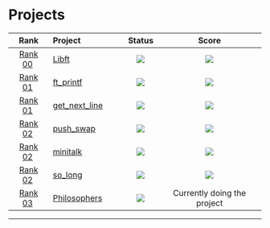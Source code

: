 # Projects
 <div align="center">

 | Rank  | Project                                                      |      Status       | Score |
 | :------------: | :----------------------------------------------------------- | :----------: | :------------: |
 |[Rank 00](https://github.com/davidmonteiro03/42-Cursus/tree/main/Projects/RANK00) |[Libft](https://github.com/davidmonteiro03/42-Cursus/tree/main/Projects/RANK00/libft)                | <img src="https://img.shields.io/badge/done-sucess" /> | <img src="https://img.shields.io/badge/125%20%2F%20100%20%E2%98%85-success" />  |
 |[Rank 01](https://github.com/davidmonteiro03/42-Cursus/tree/main/Projects/RANK01) |[ft_printf](https://github.com/davidmonteiro03/42-Cursus/tree/main/Projects/RANK01/ft_printf)                | <img src="https://img.shields.io/badge/done-sucess" /> | <img src="https://img.shields.io/badge/100%20%2F%20100%20%E2%98%85-success" />  |
 |[Rank 01](https://github.com/davidmonteiro03/42-Cursus/tree/main/Projects/RANK01) |[get_next_line](https://github.com/davidmonteiro03/42-Cursus/tree/main/Projects/RANK01/get_next_line)                | <img src="https://img.shields.io/badge/done-sucess" /> | <img src="https://img.shields.io/badge/100%20%2F%20100%20%E2%98%85-success" />  |
 |[Rank 02](https://github.com/davidmonteiro03/42-Cursus/tree/main/Projects/RANK02) |[push_swap](https://github.com/davidmonteiro03/42-Cursus/tree/main/Projects/RANK02/push_swap)                | <img src="https://img.shields.io/badge/done-sucess" /> | <img src="https://img.shields.io/badge/125%20%2F%20100%20%E2%98%85-success" />  |
 |[Rank 02](https://github.com/davidmonteiro03/42-Cursus/tree/main/Projects/RANK02) |[minitalk](https://github.com/davidmonteiro03/42-Cursus/tree/main/Projects/RANK02/minitalk)                | <img src="https://img.shields.io/badge/done-sucess" /> | <img src="https://img.shields.io/badge/125%20%2F%20100%20%E2%98%85-success" />  |
 |[Rank 02](https://github.com/davidmonteiro03/42-Cursus/tree/main/Projects/RANK02) |[so_long](https://github.com/davidmonteiro03/42-Cursus/tree/main/Projects/RANK02/so_long)                | <img src="https://img.shields.io/badge/done-sucess" /> | <img src="https://img.shields.io/badge/117%20%2F%20100%20%E2%98%85-success" />  |
 |[Rank 03](https://github.com/davidmonteiro03/42-Cursus/tree/main/Projects/RANK03) |[Philosophers](https://github.com/davidmonteiro03/42-Cursus/tree/main/Projects/RANK03/philo)                | <img src="https://img.shields.io/badge/Registed-yellow" /> | Currently doing the project |

 ------
 </div>
